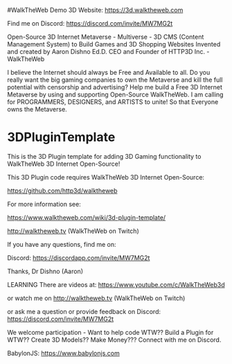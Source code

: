 #WalkTheWeb
Demo 3D Website: https://3d.walktheweb.com

Find me on Discord: https://discord.com/invite/MW7MG2t

Open-Source 3D Internet Metaverse - Multiverse - 3D CMS (Content Management System) to Build Games and 3D Shopping Websites Invented and created by Aaron Dishno Ed.D. CEO and Founder of HTTP3D Inc. - WalkTheWeb

I believe the Internet should always be Free and Available to all. Do you really want the big gaming companies to own the Metaverse and kill the full potential with censorship and advertising? Help me build a Free 3D Internet Metaverse by using and supporting Open-Source WalkTheWeb. I am calling for PROGRAMMERS, DESIGNERS, and ARTISTS to unite! So that Everyone owns the Metaverse.

# 3DPluginTemplate

This is the 3D Plugin template for adding 3D Gaming functionality to WalkTheWeb 3D Internet Open-Source!

This 3D Plugin code requires WalkTheWeb 3D Internet Open-Source:

  https://github.com/http3d/walktheweb

For more information see:

  https://www.walktheweb.com/wiki/3d-plugin-template/
  
  http://walktheweb.tv  (WalkTheWeb on Twitch)

If you have any questions, find me on: 

  Discord: https://discordapp.com/invite/MW7MG2t

Thanks,
Dr Dishno (Aaron)


LEARNING
There are videos at: https://www.youtube.com/c/WalkTheWeb3d

or watch me on http://walktheweb.tv (WalkTheWeb on Twitch)

or ask me a question or provide feedback on Discord: https://discord.com/invite/MW7MG2t

We welcome participation - Want to help code WTW?? Build a Plugin for WTW?? Create 3D Models?? Make Money??? Connect with me on Discord.

BabylonJS: https://www.babylonjs.com
